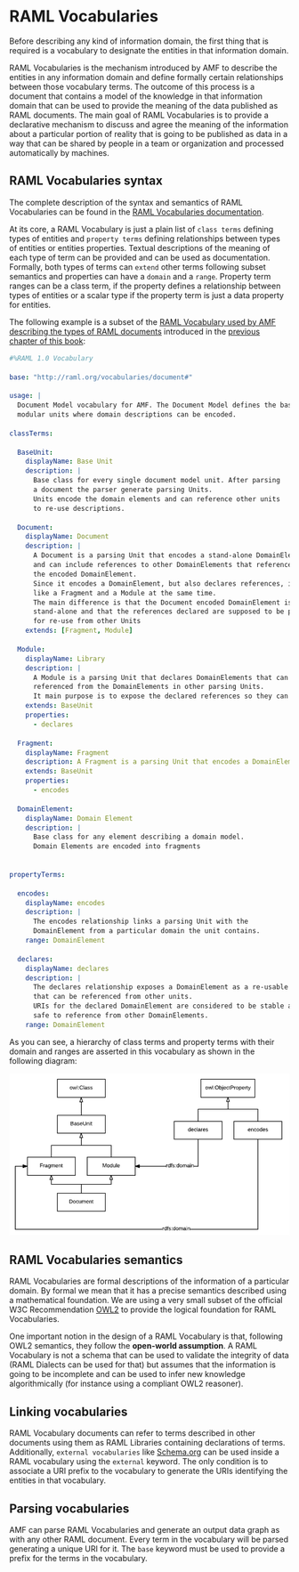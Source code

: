 # RAML Vocabularies

Before describing any kind of information domain, the first thing that is required is a vocabulary to designate the entities in that information domain.

RAML Vocabularies is the mechanism introduced by AMF to describe the entities in any information domain and define formally certain relationships between those vocabulary terms.
The outcome of this process is a document that contains a model of the knowledge in that information domain that can be used to provide the meaning of the data published as RAML documents.
The main goal of RAML Vocabularies is to provide a declarative mechanism to discuss and agree the meaning of the information about a particular portion of reality that is going to be published as data in a way that can be shared by people in a team or organization and processed automatically by machines.

## RAML Vocabularies syntax

The complete description of the syntax and semantics of RAML Vocabularies can be found in the [RAML Vocabularies documentation](https://github.com/mulesoft/amf/blob/master/documentation/raml_vocabularies.md).

At its core, a RAML Vocabulary is just a plain list of `class terms` defining types of entities and `property terms` defining relationships between types of entities or entities properties.
Textual descriptions of the meaning of each type of term can be provided and can be used as documentation.
Formally, both types of terms can `extend` other terms following subset semantics and properties can have a `domain` and a `range`. Property term ranges can be a class term, if the property defines a relationship between types of entities or a scalar type if the property term is just a data property for entities.

The following example is a subset of the [RAML Vocabulary used by AMF describing the types of RAML documents](https://github.com/mulesoft/amf/blob/master/vocabularies/vocabularies/raml_doc.raml) introduced in the [previous chapter of this book](../documents/types.md):

``` yaml
#%RAML 1.0 Vocabulary

base: "http://raml.org/vocabularies/document#"

usage: |
  Document Model vocabulary for AMF. The Document Model defines the basic
  modular units where domain descriptions can be encoded.

classTerms:

  BaseUnit:
    displayName: Base Unit
    description: |
      Base class for every single document model unit. After parsing
      a document the parser generate parsing Units.
      Units encode the domain elements and can reference other units
      to re-use descriptions.

  Document:
    displayName: Document
    description: |
      A Document is a parsing Unit that encodes a stand-alone DomainElement
      and can include references to other DomainElements that reference from
      the encoded DomainElement.
      Since it encodes a DomainElement, but also declares references, it behaves
      like a Fragment and a Module at the same time.
      The main difference is that the Document encoded DomainElement is
      stand-alone and that the references declared are supposed to be private not
      for re-use from other Units
    extends: [Fragment, Module]

  Module:
    displayName: Library
    description: |
      A Module is a parsing Unit that declares DomainElements that can be
      referenced from the DomainElements in other parsing Units.
      It main purpose is to expose the declared references so they can be re-used.
    extends: BaseUnit
    properties:
      - declares

  Fragment:
    displayName: Fragment
    description: A Fragment is a parsing Unit that encodes a DomainElement
    extends: BaseUnit
    properties:
      - encodes

  DomainElement:
    displayName: Domain Element
    description: |
      Base class for any element describing a domain model.
      Domain Elements are encoded into fragments


propertyTerms:

  encodes:
    displayName: encodes
    description: |
      The encodes relationship links a parsing Unit with the
      DomainElement from a particular domain the unit contains.
    range: DomainElement

  declares:
    displayName: declares
    description: |
      The declares relationship exposes a DomainElement as a re-usable unit
      that can be referenced from other units.
      URIs for the declared DomainElement are considered to be stable and
      safe to reference from other DomainElements.
    range: DomainElement
```

As you can see, a hierarchy of class terms and property terms with their domain and ranges are asserted in this vocabulary as shown in the following diagram:

![vocabulary graph](../images/vocabulary_graph.png)


## RAML Vocabularies semantics

RAML Vocabularies are formal descriptions of the information of a particular domain. By formal we mean that it has a precise semantics described using a mathematical foundation. We are using a very small subset of the official W3C Recommendation [OWL2](https://www.w3.org/TR/owl2-overview/) to provide the logical foundation for RAML Vocabularies.

One important notion in the design of a RAML Vocabulary is that, following OWL2 semantics, they follow the **open-world assumption**. A RAML Vocabulary is not a schema that can be used to validate the integrity of data (RAML Dialects can be used for that) but assumes that the information is going to be incomplete and can be used to infer new knowledge algorithmically (for instance using a compliant OWL2 reasoner).


## Linking vocabularies

RAML Vocabulary documents can refer to terms described in other documents using them as RAML Libraries containing declarations of terms.
Additionally, `external vocabularies` like [Schema.org](http://schema.org/) can be used inside a RAML vocabulary using the `external` keyword. The only condition is to associate a URI prefix to the vocabulary to generate the URIs identifying the entities in that vocabulary.

## Parsing vocabularies

AMF can parse RAML Vocabularies and generate an output data graph as with any other RAML document.
Every term in the vocabulary will be parsed generating a unique URI for it. The `base` keyword must be used to provide a prefix for the terms in the vocabulary.
